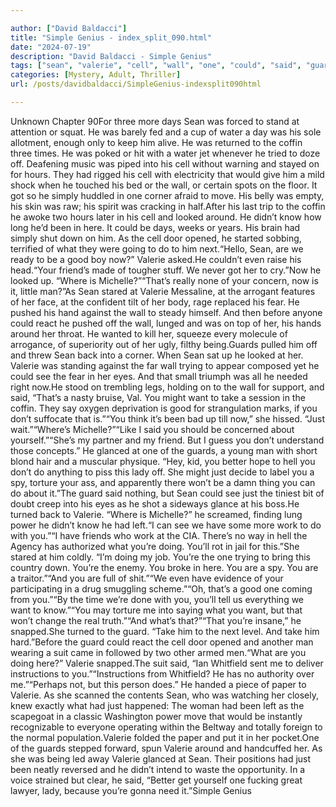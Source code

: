 ```yaml
---

author: ["David Baldacci"]
title: "Simple Genius - index_split_090.html"
date: "2024-07-19"
description: "David Baldacci - Simple Genius"
tags: ["sean", "valerie", "cell", "wall", "one", "could", "said", "guard", "day", "coffin", "looked", "around", "good", "friend", "michelle", "man", "see", "want", "take", "three", "water", "time", "hour", "would", "got"]
categories: [Mystery, Adult, Thriller]
url: /posts/davidbaldacci/SimpleGenius-indexsplit090html

---
```



Unknown
Chapter 90For three more days Sean was forced to stand at attention or squat. He was barely fed and a cup of water a day was his sole allotment, enough only to keep him alive. He was returned to the coffin three times. He was poked or hit with a water jet whenever he tried to doze off. Deafening music was piped into his cell without warning and stayed on for hours. They had rigged his cell with electricity that would give him a mild shock when he touched his bed or the wall, or certain spots on the floor. It got so he simply huddled in one corner afraid to move. His belly was empty, his skin was raw; his spirit was cracking in half.After his last trip to the coffin he awoke two hours later in his cell and looked around. He didn’t know how long he’d been in here. It could be days, weeks or years. His brain had simply shut down on him. As the cell door opened, he started sobbing, terrified of what they were going to do to him next.“Hello, Sean, are we ready to be a good boy now?” Valerie asked.He couldn’t even raise his head.“Your friend’s made of tougher stuff. We never got her to cry.”Now he looked up. “Where is Michelle?”“That’s really none of your concern, now is it, little man?”As Sean stared at Valerie Messaline, at the arrogant features of her face, at the confident tilt of her body, rage replaced his fear. He pushed his hand against the wall to steady himself. And then before anyone could react he pushed off the wall, lunged and was on top of her, his hands around her throat. He wanted to kill her, squeeze every molecule of arrogance, of superiority out of her ugly, filthy being.Guards pulled him off and threw Sean back into a corner. When Sean sat up he looked at her. Valerie was standing against the far wall trying to appear composed yet he could see the fear in her eyes. And that small triumph was all he needed right now.He stood on trembling legs, holding on to the wall for support, and said, “That’s a nasty bruise, Val. You might want to take a session in the coffin. They say oxygen deprivation is good for strangulation marks, if you don’t suffocate that is.”“You think it’s been bad up till now,” she hissed. “Just wait.”“Where’s Michelle?”“Like I said you should be concerned about yourself.”“She’s my partner and my friend. But I guess you don’t understand those concepts.” He glanced at one of the guards, a young man with short blond hair and a muscular physique. “Hey, kid, you better hope to hell you don’t do anything to piss this lady off. She might just decide to label you a spy, torture your ass, and apparently there won’t be a damn thing you can do about it.”The guard said nothing, but Sean could see just the tiniest bit of doubt creep into his eyes as he shot a sideways glance at his boss.He turned back to Valerie. “Where is Michelle?” he screamed, finding lung power he didn’t know he had left.“I can see we have some more work to do with you.”“I have friends who work at the CIA. There’s no way in hell the Agency has authorized what you’re doing. You’ll rot in jail for this.”She stared at him coldly. “I’m doing my job. You’re the one trying to bring this country down. You’re the enemy. You broke in here. You are a spy. You are a traitor.”“And you are full of shit.”“We even have evidence of your participating in a drug smuggling scheme.”“Oh, that’s a good one coming from you.”“By the time we’re done with you, you’ll tell us everything we want to know.”“You may torture me into saying what you want, but that won’t change the real truth.”“And what’s that?”“That you’re insane,” he snapped.She turned to the guard. “Take him to the next level. And take him hard.”Before the guard could react the cell door opened and another man wearing a suit came in followed by two other armed men.“What are you doing here?” Valerie snapped.The suit said, “Ian Whitfield sent me to deliver instructions to you.”“Instructions from Whitfield? He has no authority over me.”“Perhaps not, but this person does.” He handed a piece of paper to Valerie. As she scanned the contents Sean, who was watching her closely, knew exactly what had just happened: The woman had been left as the scapegoat in a classic Washington power move that would be instantly recognizable to everyone operating within the Beltway and totally foreign to the normal population.Valerie folded the paper and put it in her pocket.One of the guards stepped forward, spun Valerie around and handcuffed her. As she was being led away Valerie glanced at Sean. Their positions had just been neatly reversed and he didn’t intend to waste the opportunity. In a voice strained but clear, he said, “Better get yourself one fucking great lawyer, lady, because you’re gonna need it.”Simple Genius

